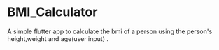# BMI_Calculator

A simple flutter app to calculate the bmi of a person using the person's height,weight and age(user input) .
